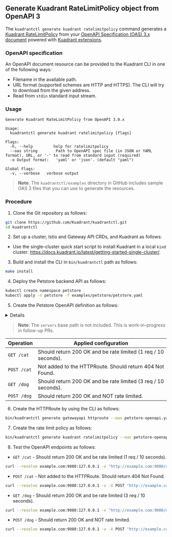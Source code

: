 ## Generate Kuadrant RateLimitPolicy object from OpenAPI 3

The `kuadrantctl generate kuadrant ratelimitpolicy` command generates a [Kuadrant RateLimitPolicy](https://docs.kuadrant.io/latest/kuadrant-operator/doc/rate-limiting/)
from your [OpenAPI Specification (OAS) 3.x document](https://spec.openapis.org/oas/latest.html) powered with [Kuadrant extensions](openapi-kuadrant-extensions.md).

### OpenAPI specification

An OpenAPI document resource can be provided to the Kuadrant CLI in one of the following ways:

* Filename in the available path.
* URL format (supported schemes are HTTP and HTTPS). The CLI will try to download from the given address.
* Read from `stdin` standard input stream.

### Usage

```shell
Generate Kuadrant RateLimitPolicy from OpenAPI 3.0.x

Usage:
  kuadrantctl generate kuadrant ratelimitpolicy [flags]

Flags:
  -h, --help         help for ratelimitpolicy
  --oas string        Path to OpenAPI spec file (in JSON or YAML format), URL, or '-' to read from standard input (required)
  -o Output format:   'yaml' or 'json'. (default "yaml")

Global Flags:
  -v, --verbose   verbose output
```

> **Note**: The `kuadrantctl/examples` directory in GitHub includes sample OAS 3 files that you can use to generate the resources.

### Procedure

1. Clone the Git repository as follows: 
```bash
git clone https://github.com/Kuadrant/kuadrantctl.git
cd kuadrantctl
 ```
2. Set up a cluster, Istio and Gateway API CRDs, and Kuadrant as follows: 

* Use the single-cluster quick start script to install Kuadrant in a local `kind` cluster: https://docs.kuadrant.io/latest/getting-started-single-cluster/.

3. Build and install the CLI in `bin/kuadrantctl` path as follows:
```bash
make install
```

4. Deploy the Petstore backend API as follows:
```bash
kubectl create namespace petstore
kubectl apply -n petstore -f examples/petstore/petstore.yaml
```

5. Create the Petstore OpenAPI definition as follows:
<details>

```yaml
cat <<EOF >petstore-openapi.yaml
---
openapi: "3.0.3"
info:
  title: "Pet Store API"
  version: "1.0.0"
x-kuadrant:  ## Root-level Kuadrant extension
  route:
    name: "petstore"
    namespace: "petstore"
    hostnames:
      - example.com
    parentRefs:
      - name: istio-ingressgateway
        namespace: istio-system
servers:
  - url: https://example.io/v1
paths:
  /cat:
    x-kuadrant:  ## Path-level Kuadrant extension
      backendRefs:
        - name: petstore
          port: 80
          namespace: petstore
      rate_limit:
        rates:
          - limit: 1
            duration: 10
            unit: second
        counters:
          - request.headers.x-forwarded-for
    get:  # Added to the route and rate limited
      operationId: "getCat"
      responses:
        405:
          description: "invalid input"
    post:  # NOT added to the route
      x-kuadrant: 
        disable: true
      operationId: "postCat"
      responses:
        405:
          description: "invalid input"
  /dog:
    get:  # Added to the route and rate limited
      x-kuadrant:  ## Operation-level Kuadrant extension
        backendRefs:
          - name: petstore
            port: 80
            namespace: petstore
        rate_limit:
          rates:
            - limit: 3
              duration: 10
              unit: second
          counters:
            - request.headers.x-forwarded-for
      operationId: "getDog"
      responses:
        405:
          description: "invalid input"
    post:  # Added to the route and NOT rate limited
      x-kuadrant:  ## Operation-level Kuadrant extension
        backendRefs:
          - name: petstore
            port: 80
            namespace: petstore
      operationId: "postDog"
      responses:
        405:
          description: "invalid input"
EOF
```
</details>

> **Note**: The `servers` base path is not included. This is work-in-progress in follow-up PRs.

| Operation | Applied configuration |
| --- | --- |
| `GET /cat` | Should return 200 OK and be rate limited (1 req / 10 seconds). |
| `POST /cat`  | Not added to the HTTPRoute. Should return 404 Not Found. |
| `GET /dog`  | Should return 200 OK and be rate limited (3 req / 10 seconds). |
| `POST /dog`   | Should return 200 OK and NOT rate limited. |


6. Create the HTTPRoute by using the CLI as follows:
```bash
bin/kuadrantctl generate gatewayapi httproute --oas petstore-openapi.yaml | kubectl apply -n petstore -f -
```

7. Create the rate limit policy as follows:
```bash
bin/kuadrantctl generate kuadrant ratelimitpolicy --oas petstore-openapi.yaml | kubectl apply -n petstore -f -
```

8. Test the OpenAPI endpoints as follows:

  * `GET /cat` - Should return 200 OK and be rate limited (1 req / 10 seconds).
```bash
curl --resolve example.com:9080:127.0.0.1 -v "http://example.com:9080/cat"
```
  *   `POST /cat` - Not added to the HTTPRoute. Should return 404 Not Found.
```bash
curl --resolve example.com:9080:127.0.0.1 -v -X POST "http://example.com:9080/cat"
```
  * `GET /dog` - Should return 200 OK and be rate limited (3 req / 10 seconds).

```bash
curl --resolve example.com:9080:127.0.0.1 -v "http://example.com:9080/dog"
```
  *  `POST /dog` - Should return 200 OK and NOT rate limited.

```bash
curl --resolve example.com:9080:127.0.0.1 -v -X POST "http://example.com:9080/dog"
```
